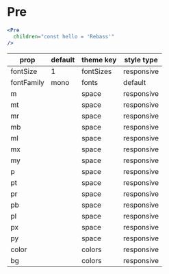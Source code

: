 # Pre

```.jsx
<Pre
  children="const hello = 'Rebass'"
/>
```

prop | default | theme key | style type
---|---|---|---
fontSize | 1 | fontSizes | responsive
fontFamily | mono | fonts | default
m |  | space | responsive
mt |  | space | responsive
mr |  | space | responsive
mb |  | space | responsive
ml |  | space | responsive
mx |  | space | responsive
my |  | space | responsive
p |  | space | responsive
pt |  | space | responsive
pr |  | space | responsive
pb |  | space | responsive
pl |  | space | responsive
px |  | space | responsive
py |  | space | responsive
color |  | colors | responsive
bg |  | colors | responsive